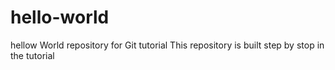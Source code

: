 # hello-world
hellow World repository for Git tutorial
This repository is built step by stop in the tutorial

